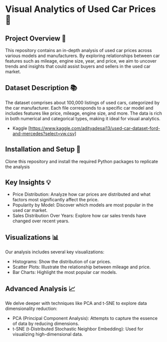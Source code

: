 # Visual Analytics of Used Car Prices 🚗

## Project Overview 🌟
This repository contains an in-depth analysis of used car prices across various models and manufacturers. By exploring relationships between car features such as mileage, engine size, year, and price, we aim to uncover trends and insights that could assist buyers and sellers in the used car market.

## Dataset Description 📚
The dataset comprises about 100,000 listings of used cars, categorized by the car manufacturer. Each file corresponds to a specific car model and includes features like price, mileage, engine size, and more. The data is rich in both numerical and categorical types, making it ideal for visual analytics.
* Kaggle [https://www.kaggle.com/adityadesai13/used-car-dataset-ford-and-mercedes?select=vw.csv]

## Installation and Setup 🔧
Clone this repository and install the required Python packages to replicate the analysis

## Key Insights 💡
* Price Distribution: Analyze how car prices are distributed and what factors most significantly affect the price.
* Popularity by Model: Discover which models are most popular in the used car market.
* Sales Distribution Over Years: Explore how car sales trends have changed over recent years.
  
## Visualizations 📊
Our analysis includes several key visualizations:
* Histograms: Show the distribution of car prices.
* Scatter Plots: Illustrate the relationship between mileage and price.
* Bar Charts: Highlight the most popular car models.

## Advanced Analysis 📈
We delve deeper with techniques like PCA and t-SNE to explore data dimensionality reduction:

* PCA (Principal Component Analysis): Attempts to capture the essence of data by reducing dimensions.
* t-SNE (t-Distributed Stochastic Neighbor Embedding): Used for visualizing high-dimensional data.
